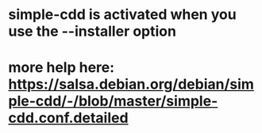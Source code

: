 # simple-cdd is activated when you use the --installer option
# more help here: https://salsa.debian.org/debian/simple-cdd/-/blob/master/simple-cdd.conf.detailed
